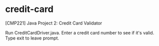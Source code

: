 # credit-card
[CMP221] Java Project 2: Credit Card Validator

Run CreditCardDriver.java.  Enter a credit card number to see if it's valid.  Type exit to leave prompt.

